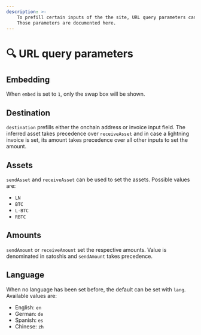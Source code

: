 ```yaml
---
description: >-
    To prefill certain inputs of the the site, URL query parameters can be used.
    Those parameters are documented here.
---
```


# 🔍 URL query parameters

## Embedding

When `embed` is set to `1`, only the swap box will be shown.

## Destination

`destination` prefills either the onchain address or invoice input field. The
inferred asset takes precedence over `receiveAsset` and in case a lightning
invoice is set, its amount takes precedence over all other inputs to set the
amount.

## Assets

`sendAsset` and `receiveAsset` can be used to set the assets. Possible values
are:

-   `LN`
-   `BTC`
-   `L-BTC`
-   `RBTC`

## Amounts

`sendAmount` or `receiveAmount` set the respective amounts. Value is denominated
in satoshis and `sendAmount` takes precedence.

## Language

When no language has been set before, the default can be set with `lang`.
Available values are:

-   English: `en`
-   German: `de`
-   Spanish: `es`
-   Chinese: `zh`

